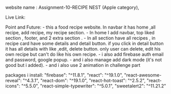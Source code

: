 website name : Assignment-10-RECIPE NEST (Apple category),

Live Link: 

Point and Future: 
    - this a food recipe website. In navbar it has  home ,all recipe, add recipe, my recipe section.
    - In home I add navbar, top liked section , footer, and 2 extra section .
    - In all section have all recipes , in recipe card have some details and detail button. if you click in detail button it has all details with like ,edit, delete button. only user can delete, edit his own recipe but can't do like his own recipe.
    - i also add firebase auth email and password, google popup.
    - and i also manage add dark mode (it's not good but i added).
    - and i also use 2 animation in challenge part

packages i install: 
    "firebase": "^11.8.1",
    "react": "^19.1.0",
    "react-awesome-reveal": "^4.3.1",
    "react-dom": "^19.1.0",
    "react-hot-toast": "^2.5.2",
    "react-icons": "^5.5.0",
    "react-simple-typewriter": "^5.0.1",
    "sweetalert2": "^11.21.2"